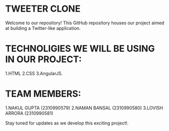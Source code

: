 # TWEETER CLONE

Welcome to our repository! This GitHub repository houses our project aimed at building a Twitter-like application.

# TECHNOLIGIES WE WILL BE USING IN OUR PROJECT:
1.HTML
2.CSS
3.AngularJS. 

# TEAM MEMBERS:

1.NAKUL GUPTA (2310990579)
2.NAMAN BANSAL (2310990580)
3.LOVISH ARRORA (2310990581)

Stay tuned for updates as we develop this exciting project!.
